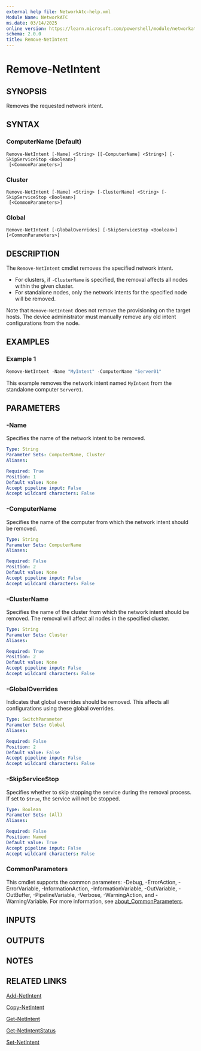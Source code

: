 ```yaml
---
external help file: NetworkAtc-help.xml
Module Name: NetworkATC
ms.date: 03/14/2025
online version: https://learn.microsoft.com/powershell/module/networkatc/remove-netintent?view=windowsserver2025-ps&wt.mc_id=ps-gethelp
schema: 2.0.0
title: Remove-NetIntent
---
```


# Remove-NetIntent

## SYNOPSIS
Removes the requested network intent.

## SYNTAX

### ComputerName (Default)

```
Remove-NetIntent [-Name] <String> [[-ComputerName] <String>] [-SkipServiceStop <Boolean>]
 [<CommonParameters>]
```

### Cluster

```
Remove-NetIntent [-Name] <String> [-ClusterName] <String> [-SkipServiceStop <Boolean>]
 [<CommonParameters>]
```

### Global

```
Remove-NetIntent [-GlobalOverrides] [-SkipServiceStop <Boolean>] [<CommonParameters>]
```

## DESCRIPTION

The `Remove-NetIntent` cmdlet removes the specified network intent.

- For clusters, if `-ClusterName` is specified, the removal affects all nodes within the given
  cluster.
- For standalone nodes, only the network intents for the specified node will be removed.

Note that `Remove-NetIntent` does not remove the provisioning on the target hosts. The device
administrator must manually remove any old intent configurations from the node.

## EXAMPLES

### Example 1

```powershell
Remove-NetIntent -Name "MyIntent" -ComputerName "Server01"
```

This example removes the network intent named `MyIntent` from the standalone computer `Server01`.

## PARAMETERS

### -Name

Specifies the name of the network intent to be removed.

```yaml
Type: String
Parameter Sets: ComputerName, Cluster
Aliases:

Required: True
Position: 1
Default value: None
Accept pipeline input: False
Accept wildcard characters: False
```

### -ComputerName

Specifies the name of the computer from which the network intent should be removed.

```yaml
Type: String
Parameter Sets: ComputerName
Aliases:

Required: False
Position: 2
Default value: None
Accept pipeline input: False
Accept wildcard characters: False
```

### -ClusterName

Specifies the name of the cluster from which the network intent should be removed. The removal will
affect all nodes in the specified cluster.

```yaml
Type: String
Parameter Sets: Cluster
Aliases:

Required: True
Position: 2
Default value: None
Accept pipeline input: False
Accept wildcard characters: False
```

### -GlobalOverrides

Indicates that global overrides should be removed. This affects all configurations using these
global overrides.

```yaml
Type: SwitchParameter
Parameter Sets: Global
Aliases:

Required: False
Position: 2
Default value: False
Accept pipeline input: False
Accept wildcard characters: False
```

### -SkipServiceStop

Specifies whether to skip stopping the service during the removal process. If set to `$true`, the
service will not be stopped.

```yaml
Type: Boolean
Parameter Sets: (All)
Aliases:

Required: False
Position: Named
Default value: True
Accept pipeline input: False
Accept wildcard characters: False
```

### CommonParameters

This cmdlet supports the common parameters: -Debug, -ErrorAction, -ErrorVariable,
-InformationAction, -InformationVariable, -OutVariable, -OutBuffer, -PipelineVariable, -Verbose,
-WarningAction, and -WarningVariable. For more information, see
[about_CommonParameters](https://go.microsoft.com/fwlink/?LinkID=113216).

## INPUTS

## OUTPUTS

## NOTES

## RELATED LINKS

[Add-NetIntent](Add-NetIntent.md)

[Copy-NetIntent](Copy-NetIntent.md)

[Get-NetIntent](Get-NetIntent.md)

[Get-NetIntentStatus](Get-NetIntentStatus.md)

[Set-NetIntent](Set-NetIntent.md)
